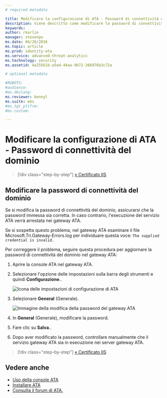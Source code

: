 ```yaml
---
# required metadata

title: Modificare la configurazione di ATA - Password di connettività del dominio | Microsoft Advanced Threat Analytics
description: Viene descritto come modificare la password di connettività del dominio nel gateway ATA.
keywords:
author: rkarlin
manager: stevenpo
ms.date: 04/28/2016
ms.topic: article
ms.prod: identity-ata
ms.service: advanced-threat-analytics
ms.technology: security
ms.assetid: 4a25561b-a5ed-44aa-9b72-366976b3c72a

# optional metadata

#ROBOTS:
#audience:
#ms.devlang:
ms.reviewer: bennyl
ms.suite: ems
#ms.tgt_pltfrm:
#ms.custom:

---
```


# Modificare la configurazione di ATA - Password di connettività del dominio

>[!div class="step-by-step"]
[« Certificato IIS](modifying-ata-config-iiscert.md)


## Modificare la password di connettività del dominio
Se si modifica la password di connettività del dominio, assicurarsi che la password immessa sia corretta. In caso contrario, l'esecuzione del servizio ATA verrà arrestata nei gateway ATA.

Se si sospetta questo problema, nel gateway ATA esaminare il file Microsoft.Tri.Gateway-Errors.log per individuare questa voce:
`The supplied credential is invalid.`

Per correggere il problema, seguire questa procedura per aggiornare la password di connettività del dominio nel gateway ATA:

1.  Aprire la console ATA nel gateway ATA.

2.  Selezionare l'opzione delle impostazioni sulla barra degli strumenti e quindi **Configurazione**..

    ![Icona delle impostazioni di configurazione di ATA](media/ATA-config-icon.JPG)

3.  Selezionare **General** (Generale).

    ![Immagine della modifica della password del gateway ATA](media/ATA-GW-change-DC-password.JPG)

4.  In **General** (Generale), modificare la password.

5.  Fare clic su **Salva**..

6.  Dopo aver modificato la password, controllare manualmente che il servizio gateway ATA sia in esecuzione nei server gateway ATA.

>[!div class="step-by-step"]
[« Certificato IIS](modifying-ata-config-iiscert.md)

## Vedere anche
- [Uso della console ATA](working-with-ata-console.md)
- [Installare ATA](install-ata.md)
- [Consulta il forum di ATA.](https://social.technet.microsoft.com/Forums/security/en-US/home?forum=mata)


<!--HONumber=May16_HO1-->



